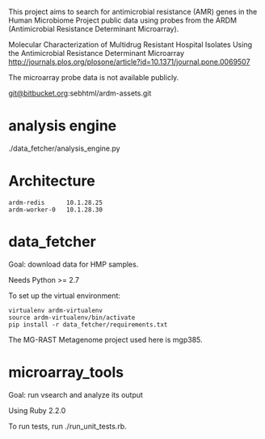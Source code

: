 This project aims to search for antimicrobial resistance (AMR) genes in
the Human Microbiome Project public data using probes from the
ARDM (Antimicrobial Resistance Determinant Microarray).

Molecular Characterization of Multidrug Resistant Hospital Isolates Using the Antimicrobial Resistance Determinant Microarray
http://journals.plos.org/plosone/article?id=10.1371/journal.pone.0069507

The microarray probe data is not available publicly.

git@bitbucket.org:sebhtml/ardm-assets.git


analysis engine
===============

./data_fetcher/analysis_engine.py

Architecture
============

    ardm-redis      10.1.28.25
    ardm-worker-0   10.1.28.30


data_fetcher
============

Goal: download data for HMP samples.

Needs Python >= 2.7

To set up the virtual environment:

    virtualenv ardm-virtualenv
    source ardm-virtualenv/bin/activate
    pip install -r data_fetcher/requirements.txt

The MG-RAST Metagenome project used here is mgp385.


microarray_tools
================

Goal: run vsearch and analyze its output

Using Ruby 2.2.0

To run tests, run ./run_unit_tests.rb.

